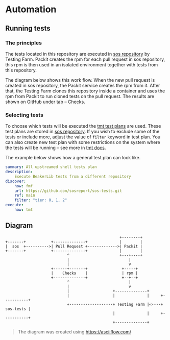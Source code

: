 # Automation

## Running tests

### The principles

The tests located in this repository are executed in [sos repository](https://github.com/sosreport/sos) by Testing Farm.
Packit creates the rpm for each pull request in sos repository, this rpm is then used in an isolated environment together with tests from this repository.

The diagram below shows this work flow. When the new pull request is created in sos repository, the Packit service creates the rpm from it.
After that, the Testing Farm clones this repository inside a container and uses the rpm from Packit to run cloned tests on the pull request.
The results are shown on GitHub under tab – Checks.

### Selecting tests

To choose which tests will be executed the [tmt test plans](https://tmt.readthedocs.io/en/stable/spec/plans.html) are used. These test plans are stored in [sos repository](https://github.com/sosreport/sos). If you wish to exclude some of the tests or include more, adjust the value of `filter` keyword in test plan. You can also create new test plan with some restrictions on the system where the tests will be running – see more in [tmt docs](https://tmt.readthedocs.io/en/stable/index.html).

The example below shows how a general test plan can look like.

```yaml
summary: All upstreamed shell tests plan
description:
    Execute BeakerLib tests from a different repository
discover:
    how: fmf
    url: https://github.com/sosreport/sos-tests.git
    ref: main
    filter: "tier: 0, 1, 2"
execute:
    how: tmt

```


## Diagram

```
                                                  +--------+
+-------+           +--------------+              |        |
|  sos  +---------->| Pull Request +------------->| Packit |
+-------+           +--------------+              |        |
                           ^                      +---+----+
                           |                          |
                           |                          v
                    +------+-------+               +-----+
                    |    Checks    |               | rpm |
                    +--------------+               +--+--+
                           ^                          |
                           |                          v
                           |                   +--------------+
                           |                   |              |     +-----------+
                           +-------------------+ Testing Farm |<----+ sos-tests |
                                               |              |     +-----------+
                                               +--------------+
```
> The diagram was created using https://asciiflow.com/
